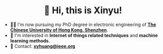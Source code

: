 # <h1 align="center"> 👋 Hi, this is Xinyu! </h1>
- 🧑‍🎓 I'm now pursuing my PhD degree in electronic engineering of **[The Chinese University of Hong Kong, Shenzhen](https://sse.cuhk.edu.cn)**.
- 👀 I'm interested in **Internet of things related techniques** and **machine learning methods**.
- 📮 Contact: **xyhuang@ieee.org**
<!---
XinYu-Huang1/XinYu-Huang1 is a ✨ special ✨ repository because its `README.md` (this file) appears on your GitHub profile.
You can click the Preview link to take a look at your changes.
--->
